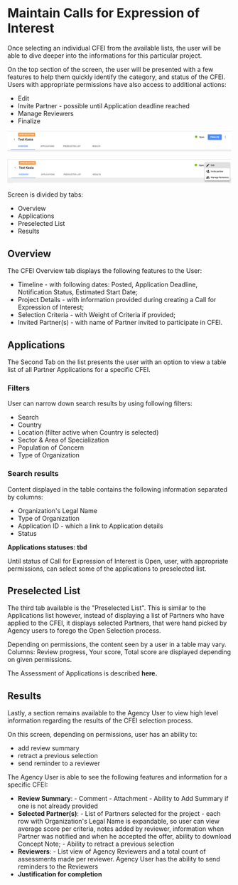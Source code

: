 # Maintain Calls for Expression of Interest

Once selecting an individual CFEI from the available lists, the user will be able to dive deeper into the informations for this particular project.

On the top section of the screen, the user will be presented with a few features to help them quickly identify the category, and status of the CFEI. Users with appropriate permissions have also access to additional actions:

* Edit
* Invite Partner - possible until Application deadline reached
* Manage Reviewers
* Finalize

![Screen header with menu closed](../.gitbook/assets/screen-shot-2018-04-10-at-15.31.30.png)

![Screen header with menu open](../.gitbook/assets/screen-shot-2018-04-10-at-15.31.49.png)

Screen is divided by tabs:

* Overview
* Applications
* Preselected List
* Results

## Overview

The CFEI Overview tab displays the following features to the User:

* Timeline - with following dates: Posted, Application Deadline, Notification Status, Estimated Start Date;
* Project Details - with information provided during creating a Call for Expression of Interest;
* Selection Criteria - with Weight of Criteria if provided;
* Invited Partner\(s\) - with name of Partner invited to participate in CFEI.

## Applications

The Second Tab on the list presents the user with an option to view a table list of all Partner Applications for a specific CFEI.

### Filters

User can narrow down search results by using following filters:

* Search
* Country
* Location \(filter active when Country is selected\)
* Sector & Area of Specialization
* Population of Concern
* Type of Organization

### Search results

Content displayed in the table contains the following information separated by columns:

* Organization's Legal Name
* Type of Organization
* Application ID - which a link to Application details
* Status

**Applications statuses: tbd**

Until status of Call for Expression of Interest is Open, user, with appropriate permissions, can select some of the applications to preselected list.

## Preselected List

The third tab available is the "Preselected List". This is similar to the Applications list however, instead of displaying a list of Partners who have applied to the CFEI, it displays selected Partners, that were hand picked by Agency users to forego the Open Selection process. 

Depending on permissions, the content seen by a user in a table may vary. Columns: Review progress, Your score, Total score are displayed depending on given permissions.

The Assessment of Applications is described **here.**

## Results

Lastly, a section remains available to the Agency User to view high level information regarding the results of the CFEI selection process. 

On this screen, depending on permissions, user has an ability to:

* add review summary
* retract a previous selection
* send reminder to a reviewer

The Agency User is able to see the following features and information for a specific CFEI:

* **Review Summary**: - Comment - Attachment - Ability to Add Summary if one is not already provided 
* **Selected Partner\(s\)**: - List of Partners selected for the project - each row with Organization's Legal Name is expandable, so user can view average score per criteria, notes added by reviewer, information when Partner was notified and when he accepted the offer, ability to download Concept Note;  - Ability to retract a previous selection 
* **Reviewers**: - List view of Agency Reviewers and a total count of assessments made per reviewer. Agency User has the ability to send reminders to the Reviewers 
* **Justification for completion**

